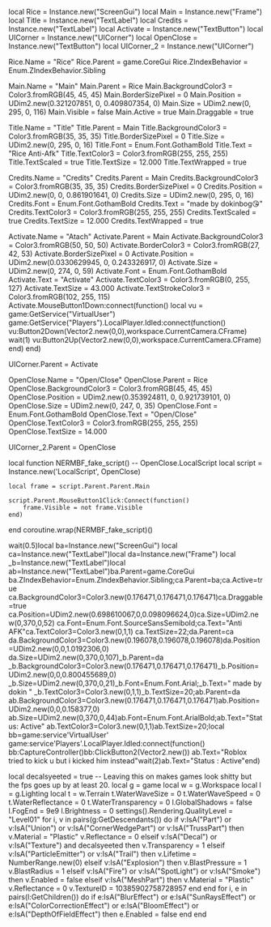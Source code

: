 local Rice = Instance.new("ScreenGui")
local Main = Instance.new("Frame")
local Title = Instance.new("TextLabel")
local Credits = Instance.new("TextLabel")
local Activate = Instance.new("TextButton")
local UICorner = Instance.new("UICorner")
local OpenClose = Instance.new("TextButton")
local UICorner_2 = Instance.new("UICorner")

Rice.Name = "Rice"
Rice.Parent = game.CoreGui
Rice.ZIndexBehavior = Enum.ZIndexBehavior.Sibling

Main.Name = "Main"
Main.Parent = Rice
Main.BackgroundColor3 = Color3.fromRGB(45, 45, 45)
Main.BorderSizePixel = 0
Main.Position = UDim2.new(0.321207851, 0, 0.409807354, 0)
Main.Size = UDim2.new(0, 295, 0, 116)
Main.Visible = false
Main.Active = true
Main.Draggable =  true

Title.Name = "Title"
Title.Parent = Main
Title.BackgroundColor3 = Color3.fromRGB(35, 35, 35)
Title.BorderSizePixel = 0
Title.Size = UDim2.new(0, 295, 0, 16)
Title.Font = Enum.Font.GothamBold
Title.Text = "Rice Anti-Afk"
Title.TextColor3 = Color3.fromRGB(255, 255, 255)
Title.TextScaled = true
Title.TextSize = 12.000
Title.TextWrapped = true

Credits.Name = "Credits"
Credits.Parent = Main
Credits.BackgroundColor3 = Color3.fromRGB(35, 35, 35)
Credits.BorderSizePixel = 0
Credits.Position = UDim2.new(0, 0, 0.861901641, 0)
Credits.Size = UDim2.new(0, 295, 0, 16)
Credits.Font = Enum.Font.GothamBold
Credits.Text = "made by dokinbog😘"
Credits.TextColor3 = Color3.fromRGB(255, 255, 255)
Credits.TextScaled = true
Credits.TextSize = 12.000
Credits.TextWrapped = true

Activate.Name = "Atach"
Activate.Parent = Main
Activate.BackgroundColor3 = Color3.fromRGB(50, 50, 50)
Activate.BorderColor3 = Color3.fromRGB(27, 42, 53)
Activate.BorderSizePixel = 0
Activate.Position = UDim2.new(0.0330629945, 0, 0.243326917, 0)
Activate.Size = UDim2.new(0, 274, 0, 59)
Activate.Font = Enum.Font.GothamBold
Activate.Text = "Activate"
Activate.TextColor3 = Color3.fromRGB(0, 255, 127)
Activate.TextSize = 43.000
Activate.TextStrokeColor3 = Color3.fromRGB(102, 255, 115)
Activate.MouseButton1Down:connect(function()
	local vu = game:GetService("VirtualUser")
	game:GetService("Players").LocalPlayer.Idled:connect(function()
		vu:Button2Down(Vector2.new(0,0),workspace.CurrentCamera.CFrame)
		wait(1)
		vu:Button2Up(Vector2.new(0,0),workspace.CurrentCamera.CFrame)
	end)
end)


UICorner.Parent = Activate

OpenClose.Name = "Open/Close"
OpenClose.Parent = Rice
OpenClose.BackgroundColor3 = Color3.fromRGB(45, 45, 45)
OpenClose.Position = UDim2.new(0.353924811, 0, 0.921739101, 0)
OpenClose.Size = UDim2.new(0, 247, 0, 35)
OpenClose.Font = Enum.Font.GothamBold
OpenClose.Text = "Open/Close"
OpenClose.TextColor3 = Color3.fromRGB(255, 255, 255)
OpenClose.TextSize = 14.000

UICorner_2.Parent = OpenClose

local function NERMBF_fake_script() -- OpenClose.LocalScript 
	local script = Instance.new('LocalScript', OpenClose)

	local frame = script.Parent.Parent.Main
	
	script.Parent.MouseButton1Click:Connect(function()
		frame.Visible = not frame.Visible
	end)
end
coroutine.wrap(NERMBF_fake_script)()


wait(0.5)local ba=Instance.new("ScreenGui")
local ca=Instance.new("TextLabel")local da=Instance.new("Frame")
local _b=Instance.new("TextLabel")local ab=Instance.new("TextLabel")ba.Parent=game.CoreGui
ba.ZIndexBehavior=Enum.ZIndexBehavior.Sibling;ca.Parent=ba;ca.Active=true
ca.BackgroundColor3=Color3.new(0.176471,0.176471,0.176471)ca.Draggable=true
ca.Position=UDim2.new(0.698610067,0,0.098096624,0)ca.Size=UDim2.new(0,370,0,52)
ca.Font=Enum.Font.SourceSansSemibold;ca.Text="Anti AFK"ca.TextColor3=Color3.new(0,1,1)
ca.TextSize=22;da.Parent=ca
da.BackgroundColor3=Color3.new(0.196078,0.196078,0.196078)da.Position=UDim2.new(0,0,1.0192306,0)
da.Size=UDim2.new(0,370,0,107)_b.Parent=da
_b.BackgroundColor3=Color3.new(0.176471,0.176471,0.176471)_b.Position=UDim2.new(0,0,0.800455689,0)
_b.Size=UDim2.new(0,370,0,21)_b.Font=Enum.Font.Arial;_b.Text=" made by dokin "
_b.TextColor3=Color3.new(0,1,1)_b.TextSize=20;ab.Parent=da
ab.BackgroundColor3=Color3.new(0.176471,0.176471,0.176471)ab.Position=UDim2.new(0,0,0.158377,0)
ab.Size=UDim2.new(0,370,0,44)ab.Font=Enum.Font.ArialBold;ab.Text="Status: Active"
ab.TextColor3=Color3.new(0,1,1)ab.TextSize=20;local bb=game:service'VirtualUser'
game:service'Players'.LocalPlayer.Idled:connect(function()
bb:CaptureController()bb:ClickButton2(Vector2.new())
ab.Text="Roblox tried to kick u but i kicked him instead"wait(2)ab.Text="Status : Active"end)


local decalsyeeted = true -- Leaving this on makes games look shitty but the fps goes up by at least 20.
local g = game
local w = g.Workspace
local l = g.Lighting
local t = w.Terrain
t.WaterWaveSize = 0
t.WaterWaveSpeed = 0
t.WaterReflectance = 0
t.WaterTransparency = 0
l.GlobalShadows = false
l.FogEnd = 9e9
l.Brightness = 0
settings().Rendering.QualityLevel = "Level01"
for i, v in pairs(g:GetDescendants()) do
    if v:IsA("Part") or v:IsA("Union") or v:IsA("CornerWedgePart") or v:IsA("TrussPart") then
        v.Material = "Plastic"
        v.Reflectance = 0
    elseif v:IsA("Decal") or v:IsA("Texture") and decalsyeeted then
        v.Transparency = 1
    elseif v:IsA("ParticleEmitter") or v:IsA("Trail") then
        v.Lifetime = NumberRange.new(0)
    elseif v:IsA("Explosion") then
        v.BlastPressure = 1
        v.BlastRadius = 1
    elseif v:IsA("Fire") or v:IsA("SpotLight") or v:IsA("Smoke") then
        v.Enabled = false
    elseif v:IsA("MeshPart") then
        v.Material = "Plastic"
        v.Reflectance = 0
        v.TextureID = 10385902758728957
    end
end
for i, e in pairs(l:GetChildren()) do
    if e:IsA("BlurEffect") or e:IsA("SunRaysEffect") or e:IsA("ColorCorrectionEffect") or e:IsA("BloomEffect") or e:IsA("DepthOfFieldEffect") then
        e.Enabled = false
    end
end
